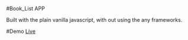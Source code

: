 #Book_List APP

Built with the plain vanilla javascript, with out using the any frameworks.

#Demo [Live](https://maheshchoda.github.io/Books_list/)
